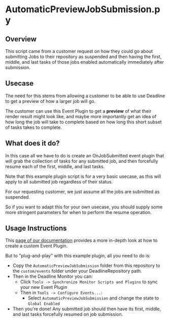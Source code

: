 # AutomaticPreviewJobSubmission.py

## Overview

This script came from a customer request on how they could go about submitting Jobs to their repository as suspended and then having the first, middle, and last tasks of those jobs enabled automatically immediately after submission.

## Usecase

The need for this stems from allowing a customer to be able to use Deadline to get a preview of how a larger job will go.

The customer can use this Event Plugin to get a **preview** of what their render result might look like, and maybe more importantly get an idea of how long the job will take to complete based on how long this short subset of tasks takes to complete.

## What does it do?

In this case all we have to do is create an OnJobSubmitted event plugin that will grab the collection of tasks for any submitted job, and then forcefully resume each of the first, middle, and last tasks.

Note that this example plugin script is for a very basic usecase, as this will apply to all submitted job regardless of their status.

For our requesting customer, we just assume all the jobs are submitted as suspended.

So if you want to adapt this for your own usecase, you should supply some more stringent parameters for when to perform the resume operation.

## Usage Instructions

This [page of our documentation](https://docs.thinkboxsoftware.com/products/deadline/10.3/1_User%20Manual/manual/event-plugins.html#creating-an-event-plug-in) provides a more in-depth look at how to create a custom Event Plugin.

But to "plug-and-play" with this example plugin, all you need to do is:
* Copy the `AutomaticPreviewJobSubmission` folder from this repository to the `custom/events` folder under your DeadlineRepository path.
* Then in the Deadline Monitor you can:
    * Click `Tools -> Synchronize Monitor Scripts and Plugins` to sync your new Event Plugin
    * Then in `Tools -> Configure Events...`:
        * Select `AutomaticPreviewJobSubmission` and change the state to `Global Enabled`
* Then you're done! Any submitted job should then have its first, middle, and last tasks forcefully resumed on job submission.
